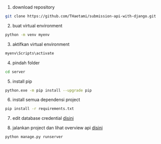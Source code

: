1. download repository

```sh
git clone https://github.com/THaetami/submission-api-with-django.git
```

2. buat virtual environment

```sh
python -m venv myenv
```

3. aktifkan virtual environment

```sh
myenv\Scripts\activate
```

4. pindah folder

```sh
cd server
```

5. install pip

```sh
python.exe -m pip install --upgrade pip
```

6. install semua dependensi project

```sh
pip install -r requirements.txt
```

7. edit database credential [disini](https://github.com/THaetami/submission-api-with-django/blob/master/server/server/settings.py)

8. jalankan project dan lihat overview api [disini](http://127.0.0.1:8000/)

```sh
python manage.py runserver
```
